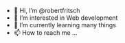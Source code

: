 - 👋 Hi, I’m @robertfritsch
- 👀 I’m interested in Web development
- 🌱 I’m currently learning many things
- 📫 How to reach me ...

<!---
robertfritsch/robertfritsch is a ✨ special ✨ repository because its `README.md` (this file) appears on your GitHub profile.
You can click the Preview link to take a look at your changes.
--->
